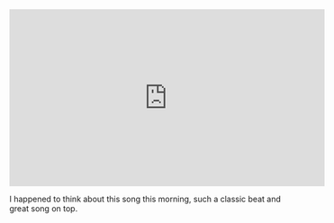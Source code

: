 <iframe width="560" height="315" src="https://www.youtube.com/embed/-HW7nj-GUZY?si=w_TeigCHJipSDRx3" title="YouTube video player" frameborder="0" allow="accelerometer; autoplay; clipboard-write; encrypted-media; gyroscope; picture-in-picture; web-share" referrerpolicy="strict-origin-when-cross-origin" allowfullscreen></iframe>

I happened to think about this song this morning, such a classic beat and great song on top.